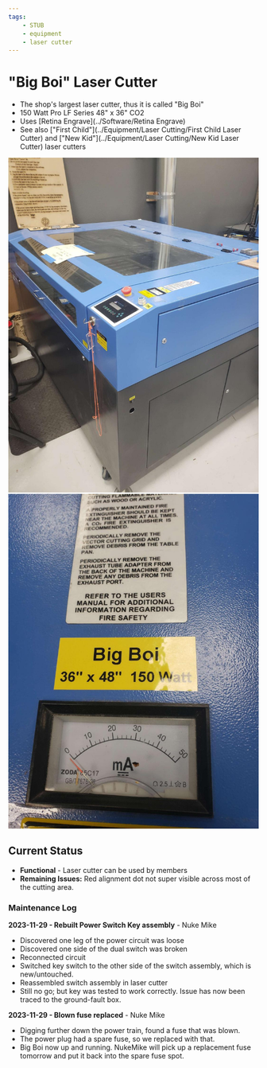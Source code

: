 ```yaml
---
tags:
    - STUB
    - equipment
    - laser cutter
---
```

# "Big Boi"  Laser Cutter

* The shop's largest laser cutter, thus it is called "Big Boi"
* 150 Watt Pro LF Series 48" x 36" CO2
* Uses [Retina Engrave](../Software/Retina Engrave)
* See also ["First Child"](../Equipment/Laser Cutting/First Child Laser Cutter) and ["New Kid"](../Equipment/Laser Cutting/New Kid Laser Cutter) laser cutters

![ ](../images/lasercutters/big.boi.far.jpg)
![ ](../images/lasercutters/big.boi.close.jpg)

## Current Status

- **Functional** - Laser cutter can be used by members
- **Remaining Issues:** Red alignment dot not super visible across most of the cutting area.
  
### Maintenance Log
**2023-11-29 - Rebuilt Power Switch Key assembly** - Nuke Mike

- Discovered one leg of the power circuit was loose
- Discovered one side of the dual switch was broken
- Reconnected circuit
- Switched key switch to the other side of the switch assembly, which is new/untouched.
- Reassembled switch assembly in laser cutter
- Still no go; but key was tested to work correctly. Issue has now been traced to the ground-fault box.


**2023-11-29 - Blown fuse replaced** - Nuke Mike

- Digging further down the power train, found a fuse that was blown.
- The power plug had a spare fuse, so we replaced with that. 
- Big Boi now up and running. NukeMike will pick up a replacement fuse tomorrow and put it back into the spare fuse spot.
